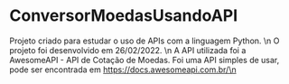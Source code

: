 # ConversorMoedasUsandoAPI
Projeto criado para estudar o uso de APIs com a linguagem Python. \n
O projeto foi desenvolvido em 26/02/2022. \n
A API utilizada foi a AwesomeAPI - API de Cotação de Moedas. Foi uma API simples de usar, pode ser encontrada em https://docs.awesomeapi.com.br/\n
